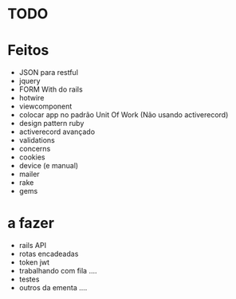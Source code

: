 # TODO

# Feitos
- JSON para restful
- jquery
- FORM With do rails
- hotwire
- viewcomponent
- colocar app no padrão Unit Of Work (Não usando activerecord)
- design pattern ruby
- activerecord avançado
- validations
- concerns
- cookies
- device (e manual)
- mailer
- rake
- gems

# a fazer
- rails API
- rotas encadeadas
- token jwt
- trabalhando com fila .... 
- testes
- outros da ementa ....
